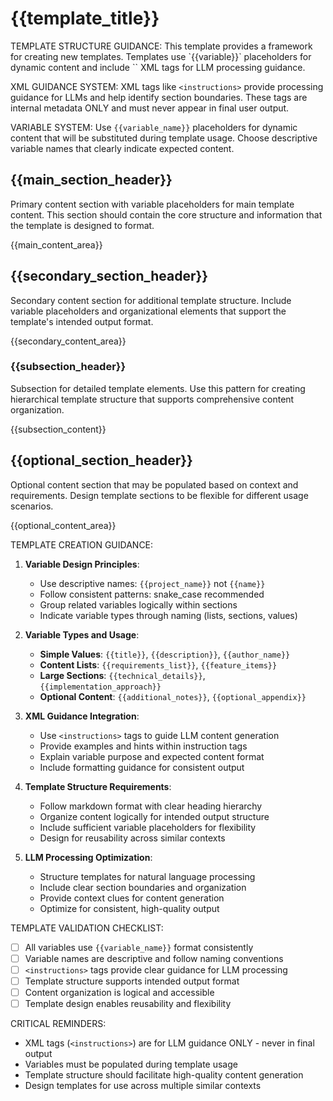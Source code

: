 # {{template_title}}

<instructions>
TEMPLATE STRUCTURE GUIDANCE: This template provides a framework for creating new templates. Templates use `{{variable}}` placeholders for dynamic content and include `<instructions>` XML tags for LLM processing guidance.

XML GUIDANCE SYSTEM: XML tags like `<instructions>` provide processing guidance for LLMs and help identify section boundaries. These tags are internal metadata ONLY and must never appear in final user output.

VARIABLE SYSTEM: Use `{{variable_name}}` placeholders for dynamic content that will be substituted during template usage. Choose descriptive variable names that clearly indicate expected content.
</instructions>

## {{main_section_header}}

<instructions>
Primary content section with variable placeholders for main template content. This section should contain the core structure and information that the template is designed to format.
</instructions>

{{main_content_area}}

## {{secondary_section_header}}

<instructions>
Secondary content section for additional template structure. Include variable placeholders and organizational elements that support the template's intended output format.
</instructions>

{{secondary_content_area}}

### {{subsection_header}}

<instructions>
Subsection for detailed template elements. Use this pattern for creating hierarchical template structure that supports comprehensive content organization.
</instructions>

{{subsection_content}}

## {{optional_section_header}}

<instructions>
Optional content section that may be populated based on context and requirements. Design template sections to be flexible for different usage scenarios.
</instructions>

{{optional_content_area}}

<instructions>
TEMPLATE CREATION GUIDANCE:

1. **Variable Design Principles**:

   - Use descriptive names: `{{project_name}}` not `{{name}}`
   - Follow consistent patterns: snake_case recommended
   - Group related variables logically within sections
   - Indicate variable types through naming (lists, sections, values)

2. **Variable Types and Usage**:

   - **Simple Values**: `{{title}}`, `{{description}}`, `{{author_name}}`
   - **Content Lists**: `{{requirements_list}}`, `{{feature_items}}`
   - **Large Sections**: `{{technical_details}}`, `{{implementation_approach}}`
   - **Optional Content**: `{{additional_notes}}`, `{{optional_appendix}}`

3. **XML Guidance Integration**:

   - Use `<instructions>` tags to guide LLM content generation
   - Provide examples and hints within instruction tags
   - Explain variable purpose and expected content format
   - Include formatting guidance for consistent output

4. **Template Structure Requirements**:

   - Follow markdown format with clear heading hierarchy
   - Organize content logically for intended output structure
   - Include sufficient variable placeholders for flexibility
   - Design for reusability across similar contexts

5. **LLM Processing Optimization**:
   - Structure templates for natural language processing
   - Include clear section boundaries and organization
   - Provide context clues for content generation
   - Optimize for consistent, high-quality output

TEMPLATE VALIDATION CHECKLIST:

- [ ] All variables use `{{variable_name}}` format consistently
- [ ] Variable names are descriptive and follow naming conventions
- [ ] `<instructions>` tags provide clear guidance for LLM processing
- [ ] Template structure supports intended output format
- [ ] Content organization is logical and accessible
- [ ] Template design enables reusability and flexibility

CRITICAL REMINDERS:

- XML tags (`<instructions>`) are for LLM guidance ONLY - never in final output
- Variables must be populated during template usage
- Template structure should facilitate high-quality content generation
- Design templates for use across multiple similar contexts
  </instructions>
